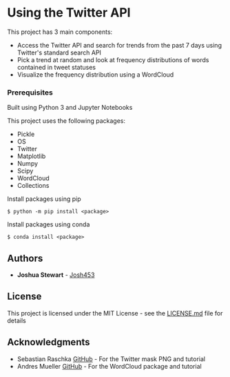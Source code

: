 # Using the Twitter API

This project has 3 main components:
* Access the Twitter API and search for trends from the past 7 days using Twitter's standard search API
* Pick a trend at random and look at frequency distributions of words contained in tweet statuses
* Visualize the frequency distribution using a WordCloud

### Prerequisites
Built using Python 3 and Jupyter Notebooks

This project uses the following packages:
* Pickle
* OS
* Twitter
* Matplotlib
* Numpy
* Scipy
* WordCloud
* Collections

Install packages using pip
```
$ python -m pip install <package>
```
Install packages using conda
```
$ conda install <package>
```

## Authors

* **Joshua Stewart** - [Josh453](https://github.com/josh453)

## License

This project is licensed under the MIT License - see the [LICENSE.md](https://github.com/josh453/Twitter-Mining/blob/master/LICENSE) file for details

## Acknowledgments

* Sebastian Raschka [GitHub](https://github.com/rasbt) - For the Twitter mask PNG and tutorial
* Andres Mueller [GitHub](https://github.com/amueller) - For the WordCloud package and tutorial
